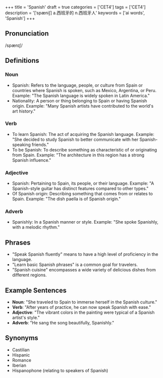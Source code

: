 +++
title = 'Spanish'
draft = true
categories = ['CET4']
tags = ['CET4']
description = '[ˈspæni∫] a.西班牙的 n.西班牙人'
keywords = ['ai words', 'Spanish']
+++

## Pronunciation
/spænɪʃ/

## Definitions
### Noun
- Spanish: Refers to the language, people, or culture from Spain or countries where Spanish is spoken, such as Mexico, Argentina, or Peru. Example: "The Spanish language is widely spoken in Latin America."
- Nationality: A person or thing belonging to Spain or having Spanish origin. Example: "Many Spanish artists have contributed to the world's art history."

### Verb
- To learn Spanish: The act of acquiring the Spanish language. Example: "She decided to study Spanish to better communicate with her Spanish-speaking friends."
- To be Spanish: To describe something as characteristic of or originating from Spain. Example: "The architecture in this region has a strong Spanish influence."

### Adjective
- Spanish: Pertaining to Spain, its people, or their language. Example: "A Spanish-style guitar has distinct features compared to other types."
- Of Spanish origin: Describing something that comes from or relates to Spain. Example: "The dish paella is of Spanish origin."

### Adverb
- Spanishly: In a Spanish manner or style. Example: "She spoke Spanishly, with a melodic rhythm."

## Phrases
- "Speak Spanish fluently" means to have a high level of proficiency in the language.
- "Learn basic Spanish phrases" is a common goal for travelers.
- "Spanish cuisine" encompasses a wide variety of delicious dishes from different regions.

## Example Sentences
- **Noun**: "She traveled to Spain to immerse herself in the Spanish culture."
- **Verb**: "After years of practice, he can now speak Spanish with ease."
- **Adjective**: "The vibrant colors in the painting were typical of a Spanish artist's style."
- **Adverb**: "He sang the song beautifully, Spanishly."

## Synonyms
- Castilian
- Hispanic
- Romance
- Iberian
- Hispanophone (relating to speakers of Spanish)
